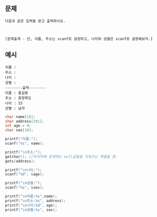 ## 문제    
    다음과 같은 입력을 받고 출력하시오.



    [문제출제 - 단, 이름, 주소는 scanf로 설정하고, 나이와 성별은 scanf로 설정해보자.]



## 예시
    이름 :
    주소 :
    나이 :
    성별 :
    --------출력--------
    이름 : 홍길동
    주소 : 충청북도
    나이 : 15
    성별 : 남자


```c
char name[10];
char address[201];
int age = 0;
char sex[10];

printf("이름:");
scanf("%s", name);

printf("\n주소:");
getchar(); //마지막에 존재하는 null값들을 지워주는 역할을 함.
gets(address);

printf("\n나이:");
scanf("%d", &age);

printf("\n성별:");
scanf("%s", &sex);

printf("\n이름:%s",name);
printf("\n주소:%s", address);
printf("\n나이:%d", age);
printf("\n성별:%s", sex);

```
